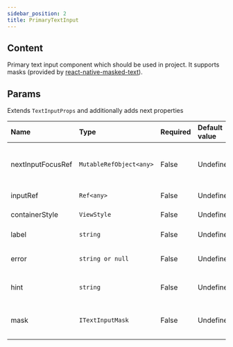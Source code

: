 ```yaml
---
sidebar_position: 2
title: PrimaryTextInput
---
```


## Content

Primary text input component which should be used in project.
It supports masks (provided by [react-native-masked-text](https://github.com/benhurott/react-native-masked-text)).

## Params
Extends `TextInputProps` and additionally adds next properties

| Name            | Type           | Required       | Default value  | Description
|:----------------|:---------------|:---------------|:---------------|:---------------------------    
| nextInputFocusRef | `MutableRefObject<any>`     | False          | Undefined          | If provided then when `onSubmitEditing` fires focuses on next input
| inputRef  | `Ref<any>`    | False          | Undefined   | Reference of `TextInput`
| containerStyle  | `ViewStyle`    | False          | Undefined   | Style of container
| label  | `string`    | False          | Undefined   | Style of container
| error  | `string or null`    | False          | Undefined   | Error which will be shown under the input
| hint  | `string`    | False          | Undefined   | Hint which will be shown under the input
| mask  | `ITextInputMask`    | False          | Undefined   | Mask which should be applied to the input
